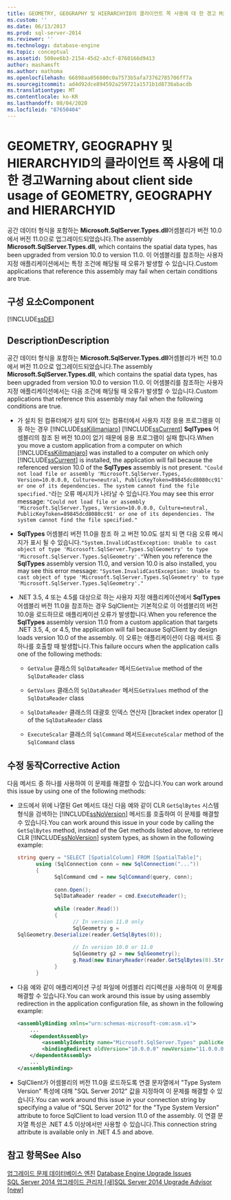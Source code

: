```yaml
---
title: GEOMETRY, GEOGRAPHY 및 HIERARCHYID의 클라이언트 쪽 사용에 대 한 경고 Microsoft Docs
ms.custom: ''
ms.date: 06/13/2017
ms.prod: sql-server-2014
ms.reviewer: ''
ms.technology: database-engine
ms.topic: conceptual
ms.assetid: 500ee6b3-2154-45d2-a3cf-8760166d9413
author: mashamsft
ms.author: mathoma
ms.openlocfilehash: 66898aa056800c0a7573b5afa73762785706ff7a
ms.sourcegitcommit: ad4d92dce894592a259721a1571b1d8736abacdb
ms.translationtype: MT
ms.contentlocale: ko-KR
ms.lasthandoff: 08/04/2020
ms.locfileid: "87650404"
---
```

# <a name="warning-about-client-side-usage-of-geometry-geography-and-hierarchyid"></a><span data-ttu-id="3a870-102">GEOMETRY, GEOGRAPHY 및 HIERARCHYID의 클라이언트 쪽 사용에 대한 경고</span><span class="sxs-lookup"><span data-stu-id="3a870-102">Warning about client side usage of GEOMETRY, GEOGRAPHY and HIERARCHYID</span></span>
  <span data-ttu-id="3a870-103">공간 데이터 형식을 포함하는 **Microsoft.SqlServer.Types.dll**어셈블리가 버전 10.0에서 버전 11.0으로 업그레이드되었습니다.</span><span class="sxs-lookup"><span data-stu-id="3a870-103">The assembly **Microsoft.SqlServer.Types.dll**, which contains the spatial data types, has been upgraded from version 10.0 to version 11.0.</span></span> <span data-ttu-id="3a870-104">이 어셈블리를 참조하는 사용자 지정 애플리케이션에서는 특정 조건에 해당될 때 오류가 발생할 수 있습니다.</span><span class="sxs-lookup"><span data-stu-id="3a870-104">Custom applications that reference this assembly may fail when certain conditions are true.</span></span>  
  
## <a name="component"></a><span data-ttu-id="3a870-105">구성 요소</span><span class="sxs-lookup"><span data-stu-id="3a870-105">Component</span></span>  
 [!INCLUDE[ssDE](../../includes/ssde-md.md)]  
  
## <a name="description"></a><span data-ttu-id="3a870-106">Description</span><span class="sxs-lookup"><span data-stu-id="3a870-106">Description</span></span>  
 <span data-ttu-id="3a870-107">공간 데이터 형식을 포함하는 **Microsoft.SqlServer.Types.dll**어셈블리가 버전 10.0에서 버전 11.0으로 업그레이드되었습니다.</span><span class="sxs-lookup"><span data-stu-id="3a870-107">The assembly **Microsoft.SqlServer.Types.dll**, which contains the spatial data types, has been upgraded from version 10.0 to version 11.0.</span></span> <span data-ttu-id="3a870-108">이 어셈블리를 참조하는 사용자 지정 애플리케이션에서는 다음 조건에 해당될 때 오류가 발생할 수 있습니다.</span><span class="sxs-lookup"><span data-stu-id="3a870-108">Custom applications that reference this assembly may fail when the following conditions are true.</span></span>  
  
-   <span data-ttu-id="3a870-109">가 설치 된 컴퓨터에가 설치 되어 있는 컴퓨터에서 사용자 지정 응용 프로그램을 이동 하는 경우 [!INCLUDE[ssKilimanjaro](../../includes/sskilimanjaro-md.md)] [!INCLUDE[ssCurrent](../../includes/sscurrent-md.md)] **SqlTypes** 어셈블리의 참조 된 버전 10.0이 없기 때문에 응용 프로그램이 실패 합니다.</span><span class="sxs-lookup"><span data-stu-id="3a870-109">When you move a custom application from a computer on which [!INCLUDE[ssKilimanjaro](../../includes/sskilimanjaro-md.md)] was installed to a computer on which only [!INCLUDE[ssCurrent](../../includes/sscurrent-md.md)] is installed, the application will fail because the referenced version 10.0 of the **SqlTypes** assembly is not present.</span></span> <span data-ttu-id="3a870-110">`"Could not load file or assembly 'Microsoft.SqlServer.Types, Version=10.0.0.0, Culture=neutral, PublicKeyToken=89845dcd8080cc91' or one of its dependencies. The system cannot find the file specified."`라는 오류 메시지가 나타날 수 있습니다.</span><span class="sxs-lookup"><span data-stu-id="3a870-110">You may see this error message: `"Could not load file or assembly 'Microsoft.SqlServer.Types, Version=10.0.0.0, Culture=neutral, PublicKeyToken=89845dcd8080cc91' or one of its dependencies. The system cannot find the file specified."`</span></span>  
  
-   <span data-ttu-id="3a870-111">**SqlTypes** 어셈블리 버전 11.0을 참조 하 고 버전 10.0도 설치 되 면 다음 오류 메시지가 표시 될 수 있습니다.`"System.InvalidCastException: Unable to cast object of type 'Microsoft.SqlServer.Types.SqlGeometry' to type 'Microsoft.SqlServer.Types.SqlGeometry'."`</span><span class="sxs-lookup"><span data-stu-id="3a870-111">When you reference the **SqlTypes** assembly version 11.0, and version 10.0 is also installed, you may see this error message: `"System.InvalidCastException: Unable to cast object of type 'Microsoft.SqlServer.Types.SqlGeometry' to type 'Microsoft.SqlServer.Types.SqlGeometry'."`</span></span>  
  
-   <span data-ttu-id="3a870-112">.NET 3.5, 4 또는 4.5를 대상으로 하는 사용자 지정 애플리케이션에서 **SqlTypes** 어셈블리 버전 11.0을 참조하는 경우 SqlClient는 기본적으로 이 어셈블리의 버전 10.0을 로드하므로 애플리케이션 오류가 발생합니다.</span><span class="sxs-lookup"><span data-stu-id="3a870-112">When you reference the **SqlTypes** assembly version 11.0 from a custom application that targets .NET 3.5, 4, or 4.5, the application will fail because SqlClient by design loads version 10.0 of the assembly.</span></span> <span data-ttu-id="3a870-113">이 오류는 애플리케이션이 다음 메서드 중 하나를 호출할 때 발생합니다.</span><span class="sxs-lookup"><span data-stu-id="3a870-113">This failure occurs when the application calls one of the following methods:</span></span>  
  
    -   <span data-ttu-id="3a870-114">`GetValue` 클래스의 `SqlDataReader` 메서드</span><span class="sxs-lookup"><span data-stu-id="3a870-114">`GetValue` method of the `SqlDataReader` class</span></span>  
  
    -   <span data-ttu-id="3a870-115">`GetValues` 클래스의 `SqlDataReader` 메서드</span><span class="sxs-lookup"><span data-stu-id="3a870-115">`GetValues` method of the `SqlDataReader` class</span></span>  
  
    -   <span data-ttu-id="3a870-116">`SqlDataReader` 클래스의 대괄호 인덱스 연산자 []</span><span class="sxs-lookup"><span data-stu-id="3a870-116">bracket index operator [] of the `SqlDataReader` class</span></span>  
  
    -   <span data-ttu-id="3a870-117">`ExecuteScalar` 클래스의 `SqlCommand` 메서드</span><span class="sxs-lookup"><span data-stu-id="3a870-117">`ExecuteScalar` method of the `SqlCommand` class</span></span>  
  
## <a name="corrective-action"></a><span data-ttu-id="3a870-118">수정 동작</span><span class="sxs-lookup"><span data-stu-id="3a870-118">Corrective Action</span></span>  
 <span data-ttu-id="3a870-119">다음 메서드 중 하나를 사용하여 이 문제를 해결할 수 있습니다.</span><span class="sxs-lookup"><span data-stu-id="3a870-119">You can work around this issue by using one of the following methods:</span></span>  
  
-   <span data-ttu-id="3a870-120">코드에서 위에 나열된 Get 메서드 대신 다음 예와 같이 CLR `GetSqlBytes` 시스템 형식을 검색하는 [!INCLUDE[ssNoVersion](../../includes/ssnoversion-md.md)] 메서드를 호출하여 이 문제를 해결할 수 있습니다.</span><span class="sxs-lookup"><span data-stu-id="3a870-120">You can work around this issue in your code by calling the `GetSqlBytes` method, instead of the Get methods listed above, to retrieve CLR [!INCLUDE[ssNoVersion](../../includes/ssnoversion-md.md)] system types, as shown in the following example:</span></span>  
  
    ```csharp  
    string query = "SELECT [SpatialColumn] FROM [SpatialTable]";  
          using (SqlConnection conn = new SqlConnection("..."))  
          {  
                SqlCommand cmd = new SqlCommand(query, conn);  
  
                conn.Open();  
                SqlDataReader reader = cmd.ExecuteReader();  
  
                while (reader.Read())  
                {  
                      // In version 11.0 only  
                      SqlGeometry g =   
    SqlGeometry.Deserialize(reader.GetSqlBytes(0));  
  
                      // In version 10.0 or 11.0  
                      SqlGeometry g2 = new SqlGeometry();  
                      g.Read(new BinaryReader(reader.GetSqlBytes(0).Stream));  
                }  
          }  
    ```  
  
-   <span data-ttu-id="3a870-121">다음 예와 같이 애플리케이션 구성 파일에 어셈블리 리디렉션을 사용하여 이 문제를 해결할 수 있습니다.</span><span class="sxs-lookup"><span data-stu-id="3a870-121">You can work around this issue by using assembly redirection in the application configuration file, as shown in the following example:</span></span>  
  
    ```xml  
    <assemblyBinding xmlns="urn:schemas-microsoft-com:asm.v1">  
        ...  
        <dependentAssembly>  
            <assemblyIdentity name="Microsoft.SqlServer.Types" publicKeyToken="89845dcd8080cc91" culture="neutral" />  
            <bindingRedirect oldVersion="10.0.0.0" newVersion="11.0.0.0" />  
        </dependentAssembly>  
        ...  
    </assemblyBinding>  
    ```  
  
-   <span data-ttu-id="3a870-122">SqlClient가 어셈블리의 버전 11.0을 로드하도록 연결 문자열에서 "Type System Version" 특성에 대해 "SQL Server 2012" 값을 지정하여 이 문제를 해결할 수 있습니다.</span><span class="sxs-lookup"><span data-stu-id="3a870-122">You can work around this issue in your connection string by specifying a value of "SQL Server 2012" for the "Type System Version" attribute to force SqlClient to load version 11.0 of the assembly.</span></span> <span data-ttu-id="3a870-123">이 연결 문자열 특성은 .NET 4.5 이상에서만 사용할 수 있습니다.</span><span class="sxs-lookup"><span data-stu-id="3a870-123">This connection string attribute is available only in .NET 4.5 and above.</span></span>  
  
## <a name="see-also"></a><span data-ttu-id="3a870-124">참고 항목</span><span class="sxs-lookup"><span data-stu-id="3a870-124">See Also</span></span>  
 <span data-ttu-id="3a870-125">[업그레이드 문제 데이터베이스 엔진](../../../2014/sql-server/install/database-engine-upgrade-issues.md) </span><span class="sxs-lookup"><span data-stu-id="3a870-125">[Database Engine Upgrade Issues](../../../2014/sql-server/install/database-engine-upgrade-issues.md) </span></span>  
 [<span data-ttu-id="3a870-126">SQL Server 2014 업그레이드 관리자 &#91;새&#93;</span><span class="sxs-lookup"><span data-stu-id="3a870-126">SQL Server 2014 Upgrade Advisor &#91;new&#93;</span></span>](sql-server-2014-upgrade-advisor.md
)  
  
  

